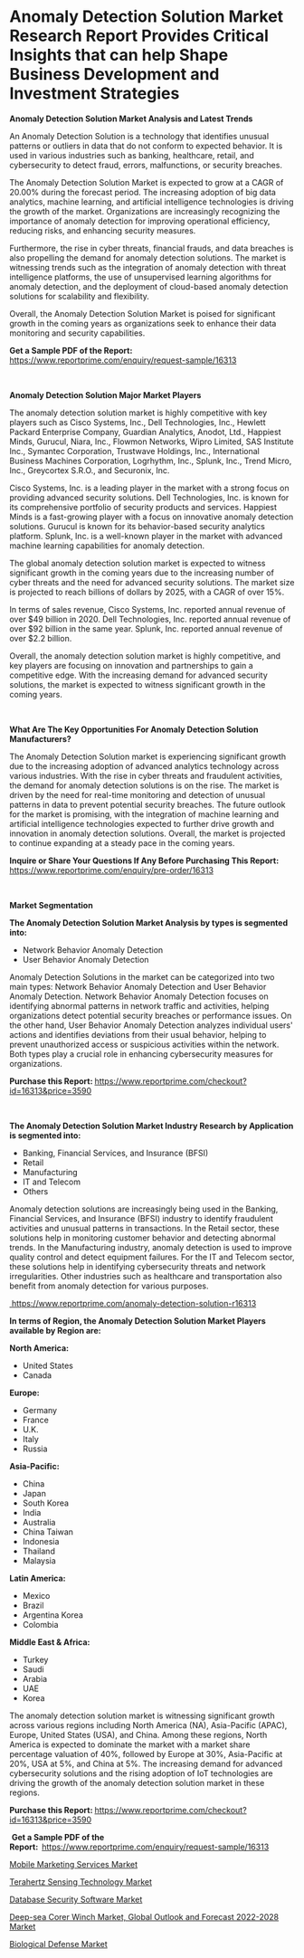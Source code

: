 <p><h1>Anomaly Detection Solution Market Research Report Provides Critical Insights that can help Shape Business Development and Investment Strategies</h1></p><p><strong>Anomaly Detection Solution Market Analysis and Latest Trends</strong></p>
<p><p>An Anomaly Detection Solution is a technology that identifies unusual patterns or outliers in data that do not conform to expected behavior. It is used in various industries such as banking, healthcare, retail, and cybersecurity to detect fraud, errors, malfunctions, or security breaches.</p><p>The Anomaly Detection Solution Market is expected to grow at a CAGR of 20.00% during the forecast period. The increasing adoption of big data analytics, machine learning, and artificial intelligence technologies is driving the growth of the market. Organizations are increasingly recognizing the importance of anomaly detection for improving operational efficiency, reducing risks, and enhancing security measures.</p><p>Furthermore, the rise in cyber threats, financial frauds, and data breaches is also propelling the demand for anomaly detection solutions. The market is witnessing trends such as the integration of anomaly detection with threat intelligence platforms, the use of unsupervised learning algorithms for anomaly detection, and the deployment of cloud-based anomaly detection solutions for scalability and flexibility.</p><p>Overall, the Anomaly Detection Solution Market is poised for significant growth in the coming years as organizations seek to enhance their data monitoring and security capabilities.</p></p>
<p><strong>Get a Sample PDF of the Report:&nbsp;</strong> <a href="https://www.reportprime.com/enquiry/request-sample/16313">https://www.reportprime.com/enquiry/request-sample/16313</a></p>
<p>&nbsp;</p>
<p><strong>Anomaly Detection Solution Major Market Players</strong></p>
<p><p>The anomaly detection solution market is highly competitive with key players such as Cisco Systems, Inc., Dell Technologies, Inc., Hewlett Packard Enterprise Company, Guardian Analytics, Anodot, Ltd., Happiest Minds, Gurucul, Niara, Inc., Flowmon Networks, Wipro Limited, SAS Institute Inc., Symantec Corporation, Trustwave Holdings, Inc., International Business Machines Corporation, Logrhythm, Inc., Splunk, Inc., Trend Micro, Inc., Greycortex S.R.O., and Securonix, Inc.</p><p>Cisco Systems, Inc. is a leading player in the market with a strong focus on providing advanced security solutions. Dell Technologies, Inc. is known for its comprehensive portfolio of security products and services. Happiest Minds is a fast-growing player with a focus on innovative anomaly detection solutions. Gurucul is known for its behavior-based security analytics platform. Splunk, Inc. is a well-known player in the market with advanced machine learning capabilities for anomaly detection.</p><p>The global anomaly detection solution market is expected to witness significant growth in the coming years due to the increasing number of cyber threats and the need for advanced security solutions. The market size is projected to reach billions of dollars by 2025, with a CAGR of over 15%.</p><p>In terms of sales revenue, Cisco Systems, Inc. reported annual revenue of over $49 billion in 2020. Dell Technologies, Inc. reported annual revenue of over $92 billion in the same year. Splunk, Inc. reported annual revenue of over $2.2 billion.</p><p>Overall, the anomaly detection solution market is highly competitive, and key players are focusing on innovation and partnerships to gain a competitive edge. With the increasing demand for advanced security solutions, the market is expected to witness significant growth in the coming years.</p></p>
<p>&nbsp;</p>
<p><strong>What Are The Key Opportunities For Anomaly Detection Solution Manufacturers?</strong></p>
<p><p>The Anomaly Detection Solution market is experiencing significant growth due to the increasing adoption of advanced analytics technology across various industries. With the rise in cyber threats and fraudulent activities, the demand for anomaly detection solutions is on the rise. The market is driven by the need for real-time monitoring and detection of unusual patterns in data to prevent potential security breaches. The future outlook for the market is promising, with the integration of machine learning and artificial intelligence technologies expected to further drive growth and innovation in anomaly detection solutions. Overall, the market is projected to continue expanding at a steady pace in the coming years.</p></p>
<p><strong>Inquire or Share Your Questions If Any Before Purchasing This Report:</strong> <a href="https://www.reportprime.com/enquiry/pre-order/16313">https://www.reportprime.com/enquiry/pre-order/16313</a></p>
<p>&nbsp;</p>
<p><strong>Market Segmentation</strong></p>
<p><strong>The Anomaly Detection Solution Market Analysis by types is segmented into:</strong></p>
<p><ul><li>Network Behavior Anomaly Detection</li><li>User Behavior Anomaly Detection</li></ul></p>
<p><p>Anomaly Detection Solutions in the market can be categorized into two main types: Network Behavior Anomaly Detection and User Behavior Anomaly Detection. Network Behavior Anomaly Detection focuses on identifying abnormal patterns in network traffic and activities, helping organizations detect potential security breaches or performance issues. On the other hand, User Behavior Anomaly Detection analyzes individual users' actions and identifies deviations from their usual behavior, helping to prevent unauthorized access or suspicious activities within the network. Both types play a crucial role in enhancing cybersecurity measures for organizations.</p></p>
<p><strong>Purchase this Report:&nbsp;</strong><a href="https://www.reportprime.com/checkout?id=16313&price=3590">https://www.reportprime.com/checkout?id=16313&price=3590</a></p>
<p>&nbsp;</p>
<p><strong>The Anomaly Detection Solution Market Industry Research by Application is segmented into:</strong></p>
<p><ul><li>Banking, Financial Services, and Insurance (BFSI)</li><li>Retail</li><li>Manufacturing</li><li>IT and Telecom</li><li>Others</li></ul></p>
<p><p>Anomaly detection solutions are increasingly being used in the Banking, Financial Services, and Insurance (BFSI) industry to identify fraudulent activities and unusual patterns in transactions. In the Retail sector, these solutions help in monitoring customer behavior and detecting abnormal trends. In the Manufacturing industry, anomaly detection is used to improve quality control and detect equipment failures. For the IT and Telecom sector, these solutions help in identifying cybersecurity threats and network irregularities. Other industries such as healthcare and transportation also benefit from anomaly detection for various purposes.</p></p>
<p><a href="https://www.reportprime.com/anomaly-detection-solution-r16313">&nbsp;https://www.reportprime.com/anomaly-detection-solution-r16313</a></p>
<p><strong>In terms of Region, the Anomaly Detection Solution Market Players available by Region are:</strong></p>
<p>
    <p> <strong> North America: </strong>
        <ul>
            <li>United States</li>
            <li>Canada</li>
        </ul>
        </p> 
    <p> <strong> Europe: </strong>
        <ul>
            <li>Germany</li>
            <li>France</li>
            <li>U.K.</li>
            <li>Italy</li>
            <li>Russia</li>
        </ul>
        </p> 
    <p> <strong> Asia-Pacific: </strong>
        <ul>
            <li>China</li>
            <li>Japan</li>
            <li>South Korea</li>
            <li>India</li>
            <li>Australia</li>
            <li>China Taiwan</li>
            <li>Indonesia</li>
            <li>Thailand</li>
            <li>Malaysia</li>
        </ul>
        </p> 
    <p> <strong> Latin America: </strong>
        <ul>
            <li>Mexico</li>
            <li>Brazil</li>
            <li>Argentina Korea</li>
            <li>Colombia</li>
        </ul>
        </p> 
    <p> <strong> Middle East & Africa: </strong>
        <ul>
            <li>Turkey</li>
            <li>Saudi</li>
            <li>Arabia</li>
            <li>UAE</li>
            <li>Korea</li>
        </ul>
    </p>
    </p>
<p><p>The anomaly detection solution market is witnessing significant growth across various regions including North America (NA), Asia-Pacific (APAC), Europe, United States (USA), and China. Among these regions, North America is expected to dominate the market with a market share percentage valuation of 40%, followed by Europe at 30%, Asia-Pacific at 20%, USA at 5%, and China at 5%. The increasing demand for advanced cybersecurity solutions and the rising adoption of IoT technologies are driving the growth of the anomaly detection solution market in these regions.</p></p>
<p><strong>Purchase this Report: </strong><a href="https://www.reportprime.com/checkout?id=16313&price=3590">https://www.reportprime.com/checkout?id=16313&price=3590</a></p>
<p>&nbsp;<strong>Get a Sample PDF of the Report:&nbsp;&nbsp;</strong><a href="https://www.reportprime.com/enquiry/request-sample/16313">https://www.reportprime.com/enquiry/request-sample/16313</a></p>
<p><strong></strong></p>
<p><p><a href="https://medium.com/@sac-m/mobile-marketing-services-market-size-share-trends-analysis-report-by-end-use-retail-and-6d0a91156a48">Mobile Marketing Services Market</a></p><p><a href="https://medium.com/@bsjdj3773/terahertz-sensing-technology-market-investigation-industry-evolution-and-forecast-till-2031-fcd14bda0595">Terahertz Sensing Technology Market</a></p><p><a href="https://github.com/qrkceaah30/Market-Research-Report-List-2/blob/main/database-security-software-market.md">Database Security Software Market</a></p><p><a href="https://issuu.com/reportprime-2/docs/deep-sea-corer-winch-market-global-_4909ffa3de41db">Deep-sea Corer Winch Market, Global Outlook and Forecast 2022-2028 Market</a></p><p><a href="https://medium.com/@kaceyrath00/biological-defense-market-size-share-analysis-growth-trends-forecasts-2024-2031-505583814721">Biological Defense Market</a></p></p>
